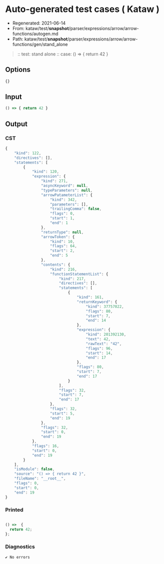 # Auto-generated test cases ( Kataw )
- Regenerated: 2021-06-14
- From: kataw/test/__snapshot__/parser/expressions/arrow/arrow-functions/autogen.md
- Path: kataw/test/__snapshot__/parser/expressions/arrow/arrow-functions/gen/stand_alone
> :: test: stand alone
> :: case: () => { return 42 }
## Options

`````js
{}
`````
## Input

`````js
() => { return 42 }
`````
## Output

### CST

```javascript
{
    "kind": 122,
    "directives": [],
    "statements": [
        {
            "kind": 120,
            "expression": {
                "kind": 271,
                "asyncKeyword": null,
                "typeParameters": null,
                "arrowPatameterList": {
                    "kind": 342,
                    "parameters": [],
                    "trailingComma": false,
                    "flags": 0,
                    "start": 1,
                    "end": 1
                },
                "returnType": null,
                "arrowToken": {
                    "kind": 10,
                    "flags": 64,
                    "start": 2,
                    "end": 5
                },
                "contents": {
                    "kind": 216,
                    "functionStatementList": {
                        "kind": 217,
                        "directives": [],
                        "statements": [
                            {
                                "kind": 161,
                                "returnKeyword": {
                                    "kind": 37757022,
                                    "flags": 80,
                                    "start": 7,
                                    "end": 14
                                },
                                "expression": {
                                    "kind": 201392130,
                                    "text": 42,
                                    "rawText": "42",
                                    "flags": 96,
                                    "start": 14,
                                    "end": 17
                                },
                                "flags": 80,
                                "start": 7,
                                "end": 17
                            }
                        ],
                        "flags": 32,
                        "start": 7,
                        "end": 17
                    },
                    "flags": 32,
                    "start": 5,
                    "end": 19
                },
                "flags": 32,
                "start": 0,
                "end": 19
            },
            "flags": 16,
            "start": 0,
            "end": 19
        }
    ],
    "isModule": false,
    "source": "() => { return 42 }",
    "fileName": "__root__",
    "flags": 0,
    "start": 0,
    "end": 19
}
```

### Printed

```javascript

() =>  {
  return 42;
};

```

### Diagnostics

```javascript
✔ No errors
```

